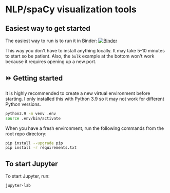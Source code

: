 # NLP/spaCy visualization tools

## Easiest way to get started

The easiest way to run is to run it in Binder: [![Binder](https://mybinder.org/badge_logo.svg)](https://mybinder.org/v2/gh/wesslen/nlp-spacy-visualizations/HEAD?labpath=01-spacy-visualizer.ipynb)

This way you don't have to install anything locally. It may take 5-10 minutes to start so be patient. Also, the `bulk` example at the bottom won't work because it requires opening up a new port.

## ⏩ Getting started

It is highly recommended to create a new virtual environment before starting. I only installed this with Python 3.9 so it may not work for different Python versions.

```bash
python3.9 -m venv .env
source .env/bin/activate
```

When you have a fresh environment, run the following commands from the root repo directory:

```bash
pip install --upgrade pip
pip install -r requirements.txt
```
## To start Jupyter

To start Jupyter, run:

```bash
jupyter-lab
```